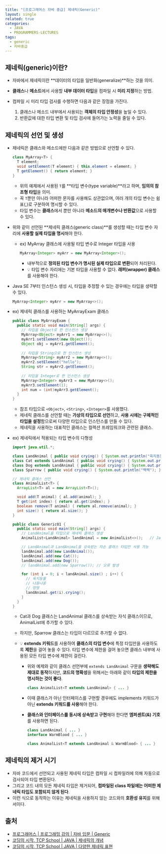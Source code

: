 ```yaml
---
title: "[프로그래머스 자바 중급] 제네릭(Generic)"
layout: single
related: true
categories:
  - JAVA
  - PROGRAMMERS-LECTURES
tags:
  - generic
  - 자바중급
---
```


## 제네릭(generic)이란?
- 자바에서 제네릭이란 **데이터의 타입을 일반화(generalize)**하는 것을 의미.
- **클래스**나 **메소드**에서 사용할 **내부 데이터 타입**을 컴파일 시 **미리 지정**하는 방법.

- 컴파일 시 미리 타입 검사를 수행하면 다음과 같은 장점을 가진다.
  1. 클래스나 메소드 내부에서 사용되는 **객체의 타입 안정성**을 높일 수 있다.
  2. 반환값에 대한 타입 변환 및 타입 검사에 들어가는 노력을 줄일 수 있다.
  
## 제네릭의 선언 및 생성
- 제네릭은 클래스와 메소드에만 다음과 같은 방법으로 선언할 수 있다.

  ```java
  class MyArray<T> {
    T element;
    void setElement(T element) { this.element = element; }
    T getElement() { return element; }
  }
  ```
  - 위의 예제에서 사용된 `T`를 **타입 변수(type variable)**라고 하며, **임의의 참조형 타입**을 의미.
  - 꼭 `T`뿐만 아니라 어떠한 문자를 사용해도 상관없으며, 여러 개의 타입 변수는 쉼표(,)로 구분하여 명시할 수 있다.
  - 타입 변수는 **클래스**에서 뿐만 아니라 **메소드의 매개변수나 반환값**으로 사용할 수 있다.<br/>  
  
- 위와 같이 선언된 **제네릭 클래스(generic class)**를 생성할 때는 타입 변수 자리에 **사용할 실제 타입을 명시**해야 한다.
  - ex) MyArray 클래스에 사용될 타입 변수로 Integer 타입을 사용
  
    ```java
    MyArray<Integer> myArr = new MyArray<Integer>();
    ```
    - 내부적으로 **정의된 타입 변수가 명시된 실제 타입으로 변환**되어 처리된다.
    - 💡 타입 변수 자리에는 기본 타입을 사용할 수 없다. **래퍼(wrapper) 클래스**를 사용해야 한다.
    
- Java SE 7부터 인스턴스 생성 시, 타입을 추정할 수 있는 경우에는 타입을 생략할 수 있다.

  ```java
  MyArray<Integer> myArr = new MyArray<>();
  ```
  
- ex) 제네릭 클래스를 사용하는 MyArrayExam 클래스

  ```java
  public class MyArrayExam {
    public static void main(String[] args) {
      // 타입을 Object로 한 인스턴스 생성
      MyArray<Object> myArr1 = new MyArray<>();
      myArr1.setElement(new Object());
      Object obj = myArr1.getElement();
      
      // 타입을 String으로 한 인스턴스 생성
      MyArray<String> myArr2 = new MyArray<>();
      myArr2.setElement("hello");
      String str = myArr2.getElement();
      
      // 타입을 Integer로 한 인스턴스 생성
      MyArray<Integer> myArr3 = new MyArray<>();
      myArr3.setElement(1);
      int num = (int)myArr3.getElement();
    }
  }
  ```
  - 참조 타입으로 `<Object>`, `<String>`, `<Integer>`를 사용했다.
  - 제네릭 클래스를 선언할 때는 **가상의 타입으로 선언**하고, **사용 시에는 구체적인 타입을 설정**함으로써 다양한 타입으로 인스턴스를 만들 수 있다.
  - 제네릭을 사용하는 대표적인 클래스는 컬렉션 프레임워크와 관련된 클래스.
  
- ex) 제네릭에서 적용되는 타입 변수의 다형성

  ```java
  import java.util.*;

  class LandAnimal { public void crying() { System.out.println("육지동물"); } }
  class Cat extends LandAnimal { public void crying() { System.out.println("냐옹냐옹"); } }
  class Dog extends LandAnimal { public void crying() { System.out.println("멍멍"); } }
  class Sparrow { public void crying() { System.out.println("짹짹"); } }

  // 제네릭 클래스 선언
  class AnimalList<T> {
    ArrayList<T> al = new ArrayList<T>();

    void add(T animal) { al.add(animal); }
    T get(int index) { return al.get(index); }
    boolean remove(T animal) { return al.remove(animal); }
    int size() { return al.size(); }
  }

  public class Generic01 {
    public static void main(String[] args) {
      // LandAnimal을 타입으로 제네릭 클래스 생성
      AnimalList<LandAnimal> landAnimal = new AnimalList<>();	// Java SE 7부터 생략가능

      // LandAnimal과 LandAnimal을 상속받는 자손 클래스 타입만 사용 가능
      landAnimal.add(new LandAnimal());
      landAnimal.add(new Cat());
      landAnimal.add(new Dog());
      // landAnimal.add(new Sparrow());	// 오류 발생

      for (int i = 0; i < landAnimal.size() ; i++) {
        // 육지동물
        // 냐옹냐옹
        // 멍멍
        landAnimal.get(i).crying();
      }
    }
  }
  ```
  - Cat과 Dog 클래스는 LandAnimal 클래스를 상속받는 자식 클래스이므로, AnimalList<LandAnimal>에 추가할 수 있다.
  - 하지만, Sparrow 클래스는 타입이 다르므로 추가할 수 없다.
  
  - 💡 **extends 키워드**를 사용하여 **클래스의 타입 변수**에 특정 타입만을 사용하도록 **제한**을 걸어 놓을 수 있다. 타입 변수에 제한을 걸어 놓으면 클래스 내부에 사용된 모든 타입 변수에 제한이 걸린다.
    - 위와 예제와 같이 클래스 선언부에 `extends LandAnimal` 구문을 **생략해도 제대로 동작**하지만, **코드의 명확성**을 위해서는 아래와 같이 **타입의 제한을 명시하는 것이 좋다**.
  
      ```java
      class AnimalList<T extends LandAnimal> { ... }
      ```
    
    - 이때 클래스가 아닌 인터페이스를 구현할 경우에도 implements 키워드가 아닌 **extends 키워드를 사용**해야 한다.
    - **클래스와 인터페이스를 동시에 상속받고 구현**해야 한다면 **엠퍼센트(&) 기호**를 사용하면 된다.
    
      ```java
      class LandAnimal { ... }
      interface WarmBlood { ... }
      
      class AnimalList<T extends LandAnimal & WarmBlood> { ... }
      ```
    
## 제네릭의 제거 시기
- 자바 코드에서 선언되고 사용된 제네릭 타입은 컴파일 시 컴파일러에 의해 자동으로 검사되어 타입 변환된다.
- 그리고 코드 내의 모든 제네릭 타입은 제거되어, **컴파일된 class 파일에는 어떠한 제네릭 타입도 포함되지 않게 된다**.
- 이런 식으로 동작하는 이유는 제네릭을 사용하지 않는 코드와의 **호환성 유지**를 위해서이다.
  
## 출처
- [프로그래머스 \| 프로그래밍 강의 \| 자바 입문 \| Generic](https://programmers.co.kr/learn/courses/9/lessons/257)
- [코딩의 시작, TCP School \| JAVA \| 제네릭의 개념](https://www.tcpschool.com/java/java_generic_concept)
- [코딩의 시작, TCP School \| JAVA \| 다양한 제네릭 표현](https://www.tcpschool.com/java/java_generic_various)
